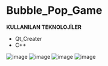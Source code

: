 # Bubble_Pop_Game
**KULLANILAN TEKNOLOJİLER**
* Qt_Creater
* C++

![image](https://user-images.githubusercontent.com/59871974/155897261-cff63f87-5c46-45c0-bc4b-3702783ed4ec.png)
![image](https://user-images.githubusercontent.com/59871974/155897311-d6c441ce-5701-4266-a566-7f44bb14481b.png)
![image](https://user-images.githubusercontent.com/59871974/155897333-c699acea-feca-4ac9-82b5-7e0534ebce58.png)
![image](https://user-images.githubusercontent.com/59871974/155897355-1a3f6f5f-a02f-49c5-b92e-e854040d7f45.png)
